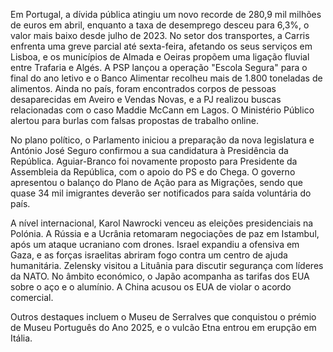 Em Portugal, a dívida pública atingiu um novo recorde de 280,9 mil milhões de euros em abril, enquanto a taxa de desemprego desceu para 6,3%, o valor mais baixo desde julho de 2023. No setor dos transportes, a Carris enfrenta uma greve parcial até sexta-feira, afetando os seus serviços em Lisboa, e os municípios de Almada e Oeiras propõem uma ligação fluvial entre Trafaria e Algés. A PSP lançou a operação "Escola Segura" para o final do ano letivo e o Banco Alimentar recolheu mais de 1.800 toneladas de alimentos.  Ainda no país, foram encontrados corpos de pessoas desaparecidas em Aveiro e Vendas Novas, e a PJ realizou buscas relacionadas com o caso Maddie McCann em Lagos.  O Ministério Público alertou para burlas com falsas propostas de trabalho online.

No plano político, o Parlamento iniciou a preparação da nova legislatura e António José Seguro confirmou a sua candidatura à Presidência da República. Aguiar-Branco foi novamente proposto para Presidente da Assembleia da República, com o apoio do PS e do Chega. O governo apresentou o balanço do Plano de Ação para as Migrações, sendo que quase 34 mil imigrantes deverão ser notificados para saída voluntária do país.

A nível internacional, Karol Nawrocki venceu as eleições presidenciais na Polónia. A Rússia e a Ucrânia retomaram negociações de paz em Istambul, após um ataque ucraniano com drones. Israel expandiu a ofensiva em Gaza, e as forças israelitas abriram fogo contra um centro de ajuda humanitária. Zelensky visitou a Lituânia para discutir segurança com líderes da NATO. No âmbito económico, o Japão acompanha as tarifas dos EUA sobre o aço e o alumínio. A China acusou os EUA de violar o acordo comercial.

Outros destaques incluem o Museu de Serralves que conquistou o prémio de Museu Português do Ano 2025, e o vulcão Etna entrou em erupção em Itália.